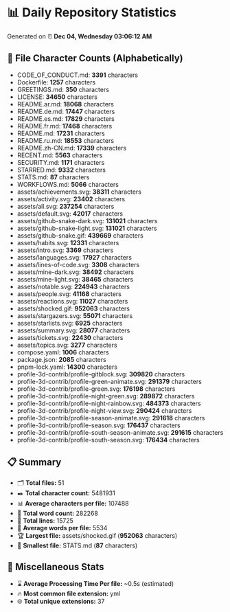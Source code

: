 # 📊 Daily Repository Statistics
Generated on ⏰ **Dec 04, Wednesday 03:06:12 AM**

## 📂 File Character Counts (Alphabetically)
- CODE_OF_CONDUCT.md: **3391** characters
- Dockerfile: **1257** characters
- GREETINGS.md: **350** characters
- LICENSE: **34650** characters
- README.ar.md: **18068** characters
- README.de.md: **17447** characters
- README.es.md: **17829** characters
- README.fr.md: **17468** characters
- README.md: **17231** characters
- README.ru.md: **18553** characters
- README.zh-CN.md: **17339** characters
- RECENT.md: **5563** characters
- SECURITY.md: **1171** characters
- STARRED.md: **9332** characters
- STATS.md: **87** characters
- WORKFLOWS.md: **5066** characters
- assets/achievements.svg: **38311** characters
- assets/activity.svg: **23402** characters
- assets/all.svg: **237254** characters
- assets/default.svg: **42017** characters
- assets/github-snake-dark.svg: **131021** characters
- assets/github-snake-light.svg: **131021** characters
- assets/github-snake.gif: **439669** characters
- assets/habits.svg: **12331** characters
- assets/intro.svg: **3369** characters
- assets/languages.svg: **17927** characters
- assets/lines-of-code.svg: **3308** characters
- assets/mine-dark.svg: **38492** characters
- assets/mine-light.svg: **38465** characters
- assets/notable.svg: **224943** characters
- assets/people.svg: **41168** characters
- assets/reactions.svg: **11027** characters
- assets/shocked.gif: **952063** characters
- assets/stargazers.svg: **55071** characters
- assets/starlists.svg: **6925** characters
- assets/summary.svg: **28077** characters
- assets/tickets.svg: **22430** characters
- assets/topics.svg: **3277** characters
- compose.yaml: **1006** characters
- package.json: **2085** characters
- pnpm-lock.yaml: **14300** characters
- profile-3d-contrib/profile-gitblock.svg: **309820** characters
- profile-3d-contrib/profile-green-animate.svg: **291379** characters
- profile-3d-contrib/profile-green.svg: **176198** characters
- profile-3d-contrib/profile-night-green.svg: **289872** characters
- profile-3d-contrib/profile-night-rainbow.svg: **484373** characters
- profile-3d-contrib/profile-night-view.svg: **290424** characters
- profile-3d-contrib/profile-season-animate.svg: **291618** characters
- profile-3d-contrib/profile-season.svg: **176437** characters
- profile-3d-contrib/profile-south-season-animate.svg: **291615** characters
- profile-3d-contrib/profile-south-season.svg: **176434** characters

## 📋 Summary
- 🗂️ **Total files:** 51
- ✒️ **Total character count:** 5481931
- 📊 **Average characters per file:** 107488
- 📝 **Total word count:** 282268
- 🧾 **Total lines:** 15725
- 📐 **Average words per file:** 5534
- 🏆 **Largest file:** assets/shocked.gif (**952063** characters)
- 🥉 **Smallest file:** STATS.md (**87** characters)

## 🌟 Miscellaneous Stats
- ⌛ **Average Processing Time Per file:** ~0.5s (estimated)
- 🔥 **Most common file extension:** yml
- 🌐 **Total unique extensions:** 37
